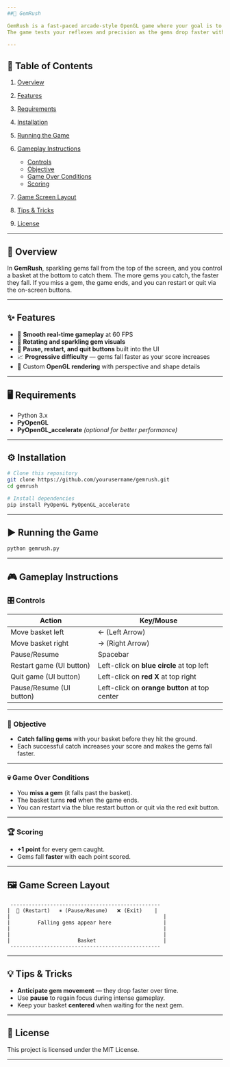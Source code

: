 ```yaml
---
##💎 GemRush

GemRush is a fast-paced arcade-style OpenGL game where your goal is to catch falling gems using a basket.
The game tests your reflexes and precision as the gems drop faster with every successful catch.

---
```


## 📜 Table of Contents

1. [Overview](#overview)
2. [Features](#features)
3. [Requirements](#requirements)
4. [Installation](#installation)
5. [Running the Game](#running-the-game)
6. [Gameplay Instructions](#gameplay-instructions)

   * [Controls](#controls)
   * [Objective](#objective)
   * [Game Over Conditions](#game-over-conditions)
   * [Scoring](#scoring)
7. [Game Screen Layout](#game-screen-layout)
8. [Tips & Tricks](#tips--tricks)
9. [License](#license)

---

## 📖 Overview

In **GemRush**, sparkling gems fall from the top of the screen, and you control a basket at the bottom to catch them.
The more gems you catch, the faster they fall.
If you miss a gem, the game ends, and you can restart or quit via the on-screen buttons.

---

## ✨ Features

* 🎯 **Smooth real-time gameplay** at 60 FPS
* 💎 **Rotating and sparkling gem visuals**
* 🛑 **Pause, restart, and quit buttons** built into the UI
* 📈 **Progressive difficulty** — gems fall faster as your score increases
* 🎨 Custom **OpenGL rendering** with perspective and shape details

---

## 🖥 Requirements

* Python 3.x
* **PyOpenGL**
* **PyOpenGL\_accelerate** *(optional for better performance)*

---

## ⚙ Installation

```bash
# Clone this repository
git clone https://github.com/yourusername/gemrush.git
cd gemrush

# Install dependencies
pip install PyOpenGL PyOpenGL_accelerate
```

---

## ▶ Running the Game

```bash
python gemrush.py
```

---

## 🎮 Gameplay Instructions

### 🎛 Controls

| Action                   | Key/Mouse                                     |
| ------------------------ | --------------------------------------------- |
| Move basket left         | ← (Left Arrow)                                |
| Move basket right        | → (Right Arrow)                               |
| Pause/Resume             | Spacebar                                      |
| Restart game (UI button) | Left-click on **blue circle** at top left     |
| Quit game (UI button)    | Left-click on **red X** at top right          |
| Pause/Resume (UI button) | Left-click on **orange button** at top center |

---

### 🎯 Objective

* **Catch falling gems** with your basket before they hit the ground.
* Each successful catch increases your score and makes the gems fall faster.

---

### 💀 Game Over Conditions

* You **miss a gem** (it falls past the basket).
* The basket turns **red** when the game ends.
* You can restart via the blue restart button or quit via the red exit button.

---

### 🏆 Scoring

* **+1 point** for every gem caught.
* Gems fall **faster** with each point scored.

---

## 🖼 Game Screen Layout

```
 -------------------------------------------------
|  🔄 (Restart)   ⏸ (Pause/Resume)   ❌ (Exit)    |
|                                                  |
|         Falling gems appear here                 |
|                                                  |
|                                                  |
|                      Basket                      |
 -------------------------------------------------
```

---

## 💡 Tips & Tricks

* **Anticipate gem movement** — they drop faster over time.
* Use **pause** to regain focus during intense gameplay.
* Keep your basket **centered** when waiting for the next gem.

---

## 📜 License

This project is licensed under the MIT License.

---

